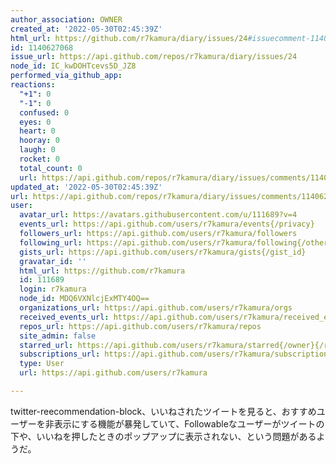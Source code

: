 ```yaml
---
author_association: OWNER
created_at: '2022-05-30T02:45:39Z'
html_url: https://github.com/r7kamura/diary/issues/24#issuecomment-1140627068
id: 1140627068
issue_url: https://api.github.com/repos/r7kamura/diary/issues/24
node_id: IC_kwDOHTcevs5D_JZ8
performed_via_github_app: 
reactions:
  "+1": 0
  "-1": 0
  confused: 0
  eyes: 0
  heart: 0
  hooray: 0
  laugh: 0
  rocket: 0
  total_count: 0
  url: https://api.github.com/repos/r7kamura/diary/issues/comments/1140627068/reactions
updated_at: '2022-05-30T02:45:39Z'
url: https://api.github.com/repos/r7kamura/diary/issues/comments/1140627068
user:
  avatar_url: https://avatars.githubusercontent.com/u/111689?v=4
  events_url: https://api.github.com/users/r7kamura/events{/privacy}
  followers_url: https://api.github.com/users/r7kamura/followers
  following_url: https://api.github.com/users/r7kamura/following{/other_user}
  gists_url: https://api.github.com/users/r7kamura/gists{/gist_id}
  gravatar_id: ''
  html_url: https://github.com/r7kamura
  id: 111689
  login: r7kamura
  node_id: MDQ6VXNlcjExMTY4OQ==
  organizations_url: https://api.github.com/users/r7kamura/orgs
  received_events_url: https://api.github.com/users/r7kamura/received_events
  repos_url: https://api.github.com/users/r7kamura/repos
  site_admin: false
  starred_url: https://api.github.com/users/r7kamura/starred{/owner}{/repo}
  subscriptions_url: https://api.github.com/users/r7kamura/subscriptions
  type: User
  url: https://api.github.com/users/r7kamura

---
```

twitter-reecommendation-block、いいねされたツイートを見ると、おすすめユーザーを非表示にする機能が暴発していて、Followableなユーザーがツイートの下や、いいねを押したときのポップアップに表示されない、という問題があるようだ。